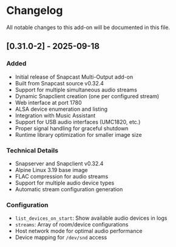 # Changelog

All notable changes to this add-on will be documented in this file.

## [0.31.0-2] - 2025-09-18

### Added
- Initial release of Snapcast Multi-Output add-on
- Built from Snapcast source v0.32.4
- Support for multiple simultaneous audio streams
- Dynamic Snapclient creation (one per configured stream)
- Web interface at port 1780
- ALSA device enumeration and listing
- Integration with Music Assistant
- Support for USB audio interfaces (UMC1820, etc.)
- Proper signal handling for graceful shutdown
- Runtime library optimization for smaller image size

### Technical Details
- Snapserver and Snapclient v0.32.4
- Alpine Linux 3.19 base image
- FLAC compression for audio streams
- Support for multiple audio device types
- Automatic stream configuration generation

### Configuration
- `list_devices_on_start`: Show available audio devices in logs
- `streams`: Array of room/device configurations
- Host network mode for optimal audio performance
- Device mapping for `/dev/snd` access